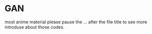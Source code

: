 # GAN
most anime material
please pause the ... after the file title to see more introduse about those codes.
